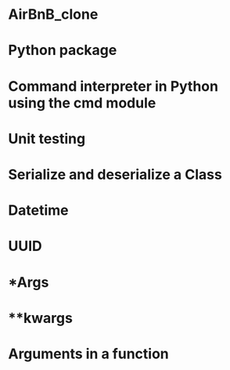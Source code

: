 # AirBnB_clone
# Python package
# Command interpreter in Python using the cmd module
# Unit testing 
# Serialize and deserialize a Class
# Datetime
# UUID
# *Args
# **kwargs
# Arguments in a function
